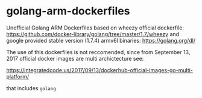 # golang-arm-dockerfiles
Unofficial Golang ARM Dockerfiles based on wheezy official dockerfile: https://github.com/docker-library/golang/tree/master/1.7/wheezy and google provided stable version (1.7.4) armv6l binaries: https://golang.org/dl/

The use of this dockerfiles is not reccomended, since from September 13, 2017 official docker images are multi archictecture see:

https://integratedcode.us/2017/09/13/dockerhub-official-images-go-multi-platform/

that includes `golang`
